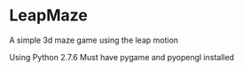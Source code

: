 LeapMaze
========

A simple 3d maze game using the leap motion

Using Python 2.7.6
Must have pygame and pyopengl installed
